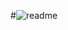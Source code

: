 #![readme](https://user-images.githubusercontent.com/84273694/191240823-a94f0224-6be6-493d-beb7-b10cef4f7dee.PNG)
